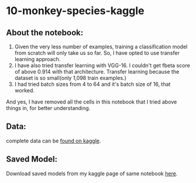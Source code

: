 # 10-monkey-species-kaggle

## About the notebook:
1. Given the very less number of examples, training a classification model from scratch will only take us so far. So, I have opted to use transfer learning approach.
2. I have also tried transfer learning with VGG-16. I couldn't get fbeta score of above 0.914 with that architecture. Transfer learning because the dataset is so small(only 1,098 train examples.)
3. I had tried batch sizes from 4 to 64 and it's batch size of 16, that worked.

And yes, I have removed all the cells in this notebook that I tried above things in, for better understanding.

## Data:
complete data can be <a href=https://www.kaggle.com/slothkong/10-monkey-species>found on kaggle</a>.

## Saved Model:
Download saved models from my kaggle page of same notebook <a href=https://www.kaggle.com/naveen9697/10-monkey-species/notebook>here</a>.
